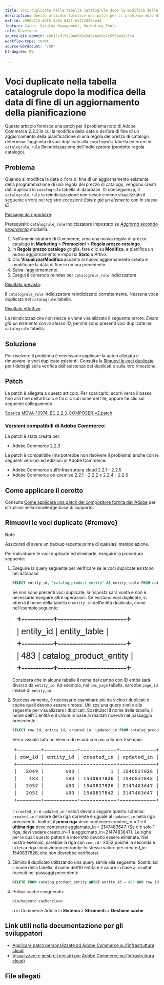 ```yaml
---
title: Voci duplicate nella tabella catalogrule dopo la modifica della data di fine di un aggiornamento della pianificazione
description: Questo articolo fornisce una patch per il problema noto di Adobe Commerce 2.2.3 in cui la modifica della data o dell’ora di fine di un aggiornamento della pianificazione di una regola del prezzo di catalogo determina l’aggiunta di voci duplicate alla tabella "catalogrule" ed errori nella reindicizzazione dell’indicizzatore "catalogrule_rule" (prodotto regola catalogo).
exl-id: e900b712-d0f5-4404-8441-64522035ce44
feature: Cache, Catalog Management, Marketing Tools
role: Developer
source-git-commit: 496151d1fe29a66d84349e4a96e7c5563a92c5c4
workflow-type: tm+mt
source-wordcount: '759'
ht-degree: 0%

---
```


# Voci duplicate nella tabella catalogrule dopo la modifica della data di fine di un aggiornamento della pianificazione

Questo articolo fornisce una patch per il problema noto di Adobe Commerce 2.2.3 in cui la modifica della data o dell’ora di fine di un aggiornamento della pianificazione di una regola del prezzo di catalogo determina l’aggiunta di voci duplicate alla `catalogrule` tabella ed errori in `catalogrule_rule` Reindicizzazione dell’indicizzatore (prodotto regola catalogo).

## Problema

Quando si modifica la data o l&#39;ora di fine di un aggiornamento esistente della programmazione di una regola del prezzo di catalogo, vengono creati dati duplicati in `catalogrule` tabella di database. Di conseguenza, il `catalogrule_rule` la reindicizzazione non riesce e viene visualizzato il seguente errore nel registro eccezioni: *Esiste già un elemento con lo stesso ID*.

<u>Passaggi da riprodurre</u>:

Prerequisiti: `catalogrule_rule` indicizzatore impostato su *[Aggiorna secondo programma](https://experienceleague.adobe.com/docs/commerce-operations/implementation-playbook/best-practices/maintenance/indexer-configuration.html)* modalità.

1. Nell’amministratore di Commerce, crea una nuova regola di prezzo catalogo in **Marketing** > **Promozioni** > **Regola prezzo catalogo**.
1. In **Regola prezzo catalogo** griglia, fare clic su **Modifica**, e pianifica un nuovo aggiornamento e imposta **Stato** a *Attivo.*
1. Clic **Visualizza/Modifica** accanto al nuovo aggiornamento creato e modificare la data di fine in un&#39;ora precedente.
1. Salva l&#39;aggiornamento.
1. Esegui il comando reindex per `catalogrule_rule` indicizzatore.

<u>Risultato previsto</u>:

Il `catalogrule_rule` indicizzatore reindicizzato correttamente. Nessuna voce duplicata nel `catalogrule` tabella.

<u>Risultato effettivo</u>:

La reindicizzazione non riesce e viene visualizzato il seguente errore: *Esiste già un elemento con lo stesso ID*, perché sono presenti voci duplicate nel `catalogrule` tabella.

## Soluzione

Per risolvere il problema è necessario applicare la patch allegata e rimuovere le voci duplicate esistenti. Consulta la [Rimuovi le voci duplicate](#remove) per i dettagli sulla verifica dell&#39;esistenza dei duplicati e sulla loro rimozione.

## Patch

La patch è allegata a questo articolo. Per scaricarlo, scorri verso il basso fino alla fine dell’articolo e fai clic sul nome del file, oppure fai clic sul seguente collegamento:

[Scarica MDVA-10974\_EE\_2.2.3\_COMPOSER\_v2.patch](assets/MDVA-10974_EE_2.2.3_COMPOSER_v2.patch.zip)

### Versioni compatibili di Adobe Commerce:

La patch è stata creata per:

* Adobe Commerce 2.2.3

La patch è compatibile (ma potrebbe non risolvere il problema) anche con le seguenti versioni ed edizioni di Adobe Commerce:

* Adobe Commerce sull’infrastruttura cloud 2.2.1 - 2.2.5
* Adobe Commerce on-premise 2.2.1 - 2.2.2 e 2.2.4 - 2.2.5

## Come applicare il cerotto

Consulta [Come applicare una patch del compositore fornita dall&#39;Adobe](/help/how-to/general/how-to-apply-a-composer-patch-provided-by-magento.md) per istruzioni nella knowledge base di supporto.

## Rimuovi le voci duplicate {#remove}

>[!NOTE]
>
>Assicurati di avere un backup recente prima di qualsiasi manipolazione.

Per individuare le voci duplicate ed eliminarle, eseguire la procedura seguente:

1. Eseguire la query seguente per verificare se le voci duplicate esistono nel database:

   ```SQL
   SELECT entity_id, "catalog_product_entity" AS entity_table FROM catalog_product_entity GROUP BY entity_id, created_in HAVING COUNT(*) > 1    UNION    SELECT entity_id, "catalog_product_entity" AS entity_table FROM catalog_product_entity group by entity_id, updated_in having count(*) > 1    UNION    SELECT rule_id as entity_id, "catalogrule" AS entity_table FROM catalogrule GROUP BY entity_id, created_in HAVING COUNT(*) > 1    UNION    SELECT rule_id as entity_id, "catalogrule" AS entity_table FROM catalogrule GROUP BY entity_id, updated_in HAVING COUNT(*) > 1    UNION    SELECT rule_id as entity_id, "salesrule" AS entity_table FROM salesrule GROUP BY entity_id, created_in HAVING COUNT(*) > 1    UNION    SELECT rule_id as entity_id, "salesrule" AS entity_table FROM salesrule GROUP BY entity_id, updated_in HAVING COUNT(*) > 1    UNION    SELECT page_id as entity_id, "cms_page" AS entity_table FROM cms_page GROUP BY entity_id, created_in HAVING COUNT(*) > 1    UNION    SELECT page_id as entity_id, "cms_page" AS entity_table FROM cms_page GROUP BY entity_id, updated_in HAVING COUNT(*) > 1    UNION    SELECT block_id as entity_id, "cms_block" AS entity_table FROM cms_block GROUP BY entity_id, created_in HAVING COUNT(*) > 1    UNION    SELECT block_id as entity_id, "cms_block" AS entity_table FROM cms_block GROUP BY entity_id, updated_in HAVING COUNT(*) > 1;
   ```

   Se non sono presenti voci duplicate, la risposta sarà vuota e non è necessario eseguire altre operazioni. Se esistono voci duplicate, si otterrà il nome della tabella e `entity_id` dell’entità duplicata, come nell’esempio seguente:

   ![table_results1.png](assets/table_results1.png)

   Considera che in alcune tabelle il nome del campo con ID entità sarà diverso da `entity_id`. Ad esempio, nel `cms_page` tabella, sarebbe `page_id` invece di `entity_id`.

1. Successivamente, è necessario esaminare più da vicino i duplicati e capire quali devono essere rimossi. Utilizza una query simile alla seguente per visualizzare i duplicati. Sostituisci il nome della tabella, il nome dell’ID entità e il valore in base ai risultati ricevuti nel passaggio precedente.

   ```sql
   SELECT row_id, entity_id, created_in, updated_in FROM catalog_product_entity WHERE entity_id = 483 ORDER BY created_in;
   ```

   Verrà visualizzato un elenco di record con più colonne. Esempio:

   ![table_results2.png](assets/table_results2.png)

   Il `created_in` e `updated_in` I valori devono seguire questo schema: `created_in` il valore della riga corrente è uguale al `updated_in` nella riga precedente. Inoltre, il **prima riga** deve contenere created\_in = 1 e il **ultima riga** deve contenere aggiornato\_in = 2147483647. (Se c&#39;è solo 1 riga, devi vedere creato\_in=1 **e** aggiornato\_in=2147483647). Le righe per le quali questo pattern è interrotto devono essere eliminate. Nel nostro esempio, sarebbe la riga con `row_id` =2052 poiché la seconda e la terza riga condividono entrambe lo stesso valore per created_in: 1540837826, che non dovrebbe verificarsi.

1. Elimina il duplicato utilizzando una query simile alla seguente. Sostituisci il nome della tabella, il nome dell’ID entità e il valore in base ai risultati ricevuti nei passaggi precedenti:

   ```sql
   DELETE FROM catalog_product_entity WHERE entity_id = 483 AND row_id = 2052;
   ```

1. Pulisci cache eseguendo:

   ```bash
   bin/magento cache:clean
   ```

   o in Commerce Admin in **Sistema** > **Strumenti** > **Gestione cache**.

## Link utili nella documentazione per gli sviluppatori

* [Applicare patch personalizzate ad Adobe Commerce sull’infrastruttura cloud](https://experienceleague.adobe.com/docs/commerce-cloud-service/user-guide/develop/upgrade/apply-patches.html)
* [Visualizzare e gestire i registri per Adobe Commerce sull’infrastruttura cloud](https://experienceleague.adobe.com/docs/commerce-cloud-service/user-guide/develop/test/log-locations.html))

## File allegati
